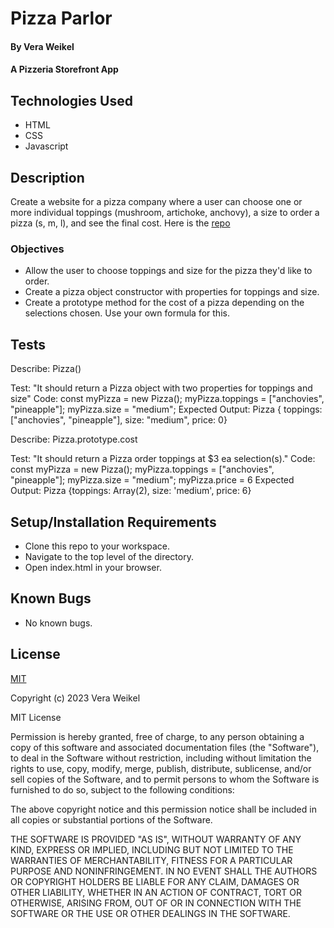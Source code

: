 # Pizza Parlor

#### By Vera Weikel

#### A Pizzeria Storefront App

## Technologies Used

* HTML 
* CSS 
* Javascript

## Description
Create a website for a pizza company where a user can choose one or more individual toppings (mushroom, artichoke, anchovy), a size to order a pizza (s, m, l), and see the final cost. Here is the [repo](https://github.com/QuietEvolver/pizza-parlor-23.git)

### Objectives 
* Allow the user to choose toppings and size for the pizza they'd like to order.
* Create a pizza object constructor with properties for toppings and size.
* Create a prototype method for the cost of a pizza depending on the selections chosen. Use your own formula for this.

## Tests

<!-- first function -->
Describe: Pizza()

Test: "It should return a Pizza object with two properties for toppings and size"
Code: 
const myPizza = new Pizza();
myPizza.toppings = ["anchovies", "pineapple"];
myPizza.size = "medium";
Expected Output: Pizza { toppings: ["anchovies", "pineapple"], size: "medium", price: 0}

<!-- new function -->

Describe: Pizza.prototype.cost

Test: "It should return a Pizza order toppings at $3 ea selection(s)."
Code: 
const myPizza = new Pizza();
myPizza.toppings = ["anchovies", "pineapple"];
myPizza.size = "medium";
myPizza.price = 6
Expected Output: Pizza {toppings: Array(2), size: 'medium', price: 6}

<!-- new function 

Describe: Pizza.prototype.details

Test: "It should return toppings and size form selection(s)."
Code: const myPizza = new Pizza();
myPizza.toppings = ["anchovies", "pineapple"];
myPizza.size = "medium";
Expected Output: Pizza { toppings: ["pinneapple"], size: "medium" }

Test: "It should return a Pizza order toppings and size form selection(s)."
Code: const myPizza = new Pizza();
myPizza.toppings = ["anchovies", "pineapple"];
myPizza.size = "medium";
Expected Output: Pizza { toppings: ["pinneapple"], size: "medium" } -->

## Setup/Installation Requirements

* Clone this repo to your workspace.
* Navigate to the top level of the directory.
* Open index.html in your browser.

## Known Bugs

* No known bugs.

## License

[MIT](https://choosealicense.com/licenses/mit/)

Copyright (c) 2023 Vera Weikel

MIT License

Permission is hereby granted, free of charge, to any person obtaining a copy
of this software and associated documentation files (the "Software"), to deal
in the Software without restriction, including without limitation the rights
to use, copy, modify, merge, publish, distribute, sublicense, and/or sell
copies of the Software, and to permit persons to whom the Software is
furnished to do so, subject to the following conditions:

The above copyright notice and this permission notice shall be included in all
copies or substantial portions of the Software.

THE SOFTWARE IS PROVIDED "AS IS", WITHOUT WARRANTY OF ANY KIND, EXPRESS OR
IMPLIED, INCLUDING BUT NOT LIMITED TO THE WARRANTIES OF MERCHANTABILITY,
FITNESS FOR A PARTICULAR PURPOSE AND NONINFRINGEMENT. IN NO EVENT SHALL THE
AUTHORS OR COPYRIGHT HOLDERS BE LIABLE FOR ANY CLAIM, DAMAGES OR OTHER
LIABILITY, WHETHER IN AN ACTION OF CONTRACT, TORT OR OTHERWISE, ARISING FROM,
OUT OF OR IN CONNECTION WITH THE SOFTWARE OR THE USE OR OTHER DEALINGS IN THE
SOFTWARE.